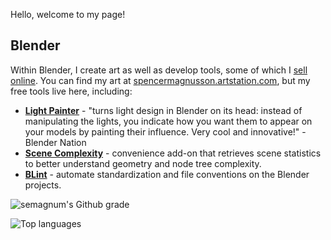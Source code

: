 Hello, welcome to my page!

## Blender

Within Blender, I create art as well as develop tools, some of which I [sell online](https://blendermarket.com/products/nview-v3). You can find my art at [spencermagnusson.artstation.com](https://spencermagnusson.artstation.com), but my free tools live here, including:

- **[Light Painter](/light-painter/)** - "turns light design in Blender on its head: instead of manipulating the lights, you indicate how you want them to appear on your models by painting their influence. Very cool and innovative!" - Blender Nation
- **[Scene Complexity](https://github.com/semagnum/blender-scene-complexity)** - convenience add-on that retrieves scene statistics to better understand geometry and node tree complexity.
- **[BLint](/blint/)** - automate standardization and file conventions on the Blender projects.

![semagnum's Github grade](https://github-readme-stats.zohan.tech/api?username=semagnum&show_icons=true&count_private=true)

![Top languages](https://github-readme-stats.vercel.app/api/top-langs/?username=semagnum&hide_progress=true)
